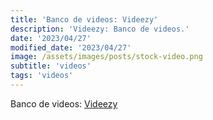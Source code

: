 ```yaml
---
title: 'Banco de videos: Videezy'
description: 'Videezy: Banco de videos.'
date: '2023/04/27'
modified_date: '2023/04/27'
image: /assets/images/posts/stock-video.png
subtitle: 'videos'
tags: 'videos'
---
```


Banco de videos: [Videezy](https://www.videezy.com/)
